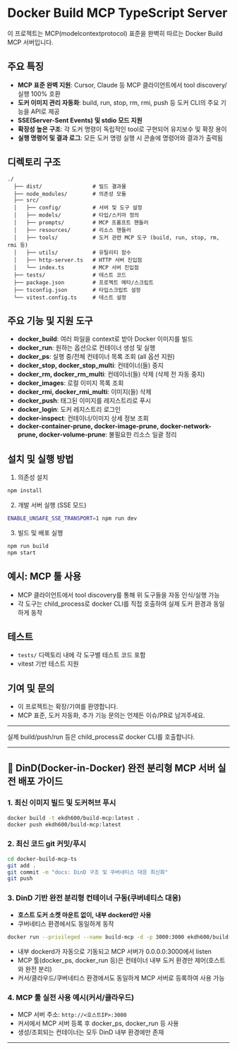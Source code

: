 # Docker Build MCP TypeScript Server

이 프로젝트는 MCP(modelcontextprotocol) 표준을 완벽히 따르는 Docker Build MCP 서버입니다.

## 주요 특징
- **MCP 표준 완벽 지원**: Cursor, Claude 등 MCP 클라이언트에서 tool discovery/실행 100% 호환
- **도커 이미지 관리 자동화**: build, run, stop, rm, rmi, push 등 도커 CLI의 주요 기능을 API로 제공
- **SSE(Server-Sent Events) 및 stdio 모드 지원**
- **확장성 높은 구조**: 각 도커 명령이 독립적인 tool로 구현되어 유지보수 및 확장 용이
- **실행 명령어 및 결과 로그**: 모든 도커 명령 실행 시 콘솔에 명령어와 결과가 출력됨

## 디렉토리 구조
```
./
  ├── dist/                # 빌드 결과물
  ├── node_modules/        # 의존성 모듈
  ├── src/
  │   ├── config/          # 서버 및 도구 설정
  │   ├── models/          # 타입/스키마 정의
  │   ├── prompts/         # MCP 프롬프트 핸들러
  │   ├── resources/       # 리소스 핸들러
  │   ├── tools/           # 도커 관련 MCP 도구 (build, run, stop, rm, rmi 등)
  │   ├── utils/           # 유틸리티 함수
  │   ├── http-server.ts   # HTTP 서버 진입점
  │   └── index.ts         # MCP 서버 진입점
  ├── tests/               # 테스트 코드
  ├── package.json         # 프로젝트 메타/스크립트
  ├── tsconfig.json        # 타입스크립트 설정
  └── vitest.config.ts     # 테스트 설정
```

## 주요 기능 및 지원 도구
- **docker_build**: 여러 파일을 context로 받아 Docker 이미지를 빌드
- **docker_run**: 원하는 옵션으로 컨테이너 생성 및 실행
- **docker_ps**: 실행 중/전체 컨테이너 목록 조회 (all 옵션 지원)
- **docker_stop, docker_stop_multi**: 컨테이너(들) 중지
- **docker_rm, docker_rm_multi**: 컨테이너(들) 삭제 (삭제 전 자동 중지)
- **docker_images**: 로컬 이미지 목록 조회
- **docker_rmi, docker_rmi_multi**: 이미지(들) 삭제
- **docker_push**: 태그된 이미지를 레지스트리로 푸시
- **docker_login**: 도커 레지스트리 로그인
- **docker-inspect**: 컨테이너/이미지 상세 정보 조회
- **docker-container-prune, docker-image-prune, docker-network-prune, docker-volume-prune**: 불필요한 리소스 일괄 정리

## 설치 및 실행 방법
1. 의존성 설치
```bash
npm install
```
2. 개발 서버 실행 (SSE 모드)
```bash
ENABLE_UNSAFE_SSE_TRANSPORT=1 npm run dev
```
3. 빌드 및 배포 실행
```bash
npm run build
npm start
```

## 예시: MCP 툴 사용
- MCP 클라이언트에서 tool discovery를 통해 위 도구들을 자동 인식/실행 가능
- 각 도구는 child_process로 docker CLI를 직접 호출하여 실제 도커 환경과 동일하게 동작

## 테스트
- `tests/` 디렉토리 내에 각 도구별 테스트 코드 포함
- vitest 기반 테스트 지원

## 기여 및 문의
- 이 프로젝트는 확장/기여를 환영합니다.
- MCP 표준, 도커 자동화, 추가 기능 문의는 언제든 이슈/PR로 남겨주세요.

---

실제 build/push/run 등은 child_process로 docker CLI를 호출합니다.

---

## 🐳 DinD(Docker-in-Docker) 완전 분리형 MCP 서버 실전 배포 가이드

### 1. 최신 이미지 빌드 및 도커허브 푸시
```bash
docker build -t ekdh600/build-mcp:latest .
docker push ekdh600/build-mcp:latest
```

### 2. 최신 코드 git 커밋/푸시
```bash
cd docker-build-mcp-ts
git add .
git commit -m "docs: DinD 구조 및 쿠버네티스 대응 최신화"
git push
```

### 3. DinD 기반 완전 분리형 컨테이너 구동(쿠버네티스 대응)
- **호스트 도커 소켓 마운트 없이, 내부 dockerd만 사용**
- 쿠버네티스 환경에서도 동일하게 동작

```bash
docker run --privileged --name build-mcp -d -p 3000:3000 ekdh600/build-mcp:latest
```

- 내부 dockerd가 자동으로 기동되고 MCP 서버가 0.0.0.0:3000에서 listen
- MCP 툴(docker_ps, docker_run 등)은 컨테이너 내부 도커 환경만 제어(호스트와 완전 분리)
- 커서/클라우드/쿠버네티스 환경에서도 동일하게 MCP 서버로 등록하여 사용 가능

### 4. MCP 툴 실전 사용 예시(커서/클라우드)
- MCP 서버 주소: `http://<호스트IP>:3000`
- 커서에서 MCP 서버 등록 후 docker_ps, docker_run 등 사용
- 생성/조회되는 컨테이너는 모두 DinD 내부 환경에만 존재

---

